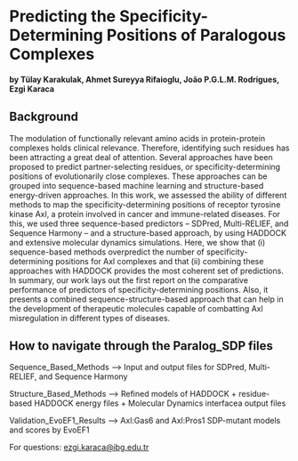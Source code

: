 # Predicting the Specificity-Determining Positions of Paralogous Complexes

#### by Tülay Karakulak, Ahmet Sureyya Rifaioglu, João P.G.L.M. Rodrigues, Ezgi Karaca

## Background

The modulation of functionally relevant amino acids in protein-protein complexes holds clinical relevance. Therefore, identifying such residues has been attracting a great deal of attention. Several approaches have been proposed to predict partner-selecting residues, or specificity-determining positions of evolutionarily close complexes. These approaches can be grouped into sequence-based machine learning and structure-based energy-driven approaches. In this work, we assessed the ability of different methods to map the specificity-determining positions of receptor tyrosine kinase Axl, a protein involved in cancer and immune-related diseases. For this, we used three sequence-based predictors – SDPred, Multi-RELIEF, and Sequence Harmony – and a structure-based approach, by using HADDOCK and extensive molecular dynamics simulations. Here, we show that (i) sequence-based methods overpredict the number of specificity-determining positions for Axl complexes and that (ii) combining these approaches with HADDOCK provides the most coherent set of predictions. In summary, our work lays out the first report on the comparative performance of predictors of specificity-determining positions. Also, it presents a combined sequence-structure-based approach that can help in the development of therapeutic molecules capable of combatting Axl misregulation in different types of diseases.

## How to navigate through the Paralog_SDP files

Sequence_Based_Methods --> Input and output files for SDPred, Multi-RELIEF, and Sequence Harmony

Structure_Based_Methods --> Refined models of HADDOCK + residue-based HADDOCK energy files + Molecular Dynamics interfacea output files

Validation_EvoEF1_Results --> Axl:Gas6 and Axl:Pros1 SDP-mutant models and scores by EvoEF1

For questions: ezgi.karaca@ibg.edu.tr